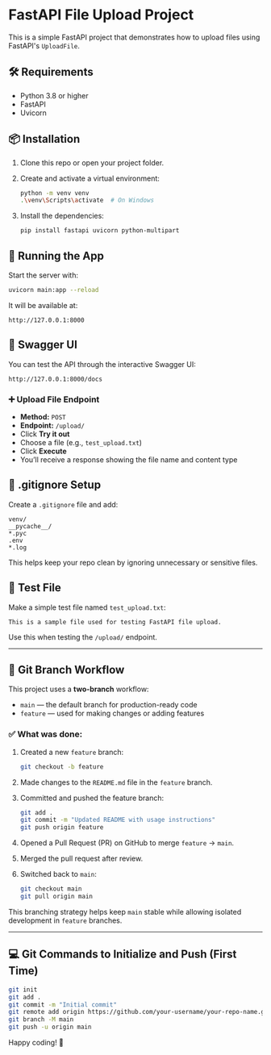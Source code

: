 # FastAPI File Upload Project

This is a simple FastAPI project that demonstrates how to upload files using FastAPI's `UploadFile`.

## 🛠 Requirements

- Python 3.8 or higher  
- FastAPI  
- Uvicorn  

## 📦 Installation

1. Clone this repo or open your project folder.  
2. Create and activate a virtual environment:

    ```bash
    python -m venv venv
    .\venv\Scripts\activate  # On Windows
    ```

3. Install the dependencies:

    ```bash
    pip install fastapi uvicorn python-multipart
    ```

## 🚀 Running the App

Start the server with:

```bash
uvicorn main:app --reload
```

It will be available at:

```
http://127.0.0.1:8000
```

## 📄 Swagger UI

You can test the API through the interactive Swagger UI:

```
http://127.0.0.1:8000/docs
```

### ➕ Upload File Endpoint

- **Method:** `POST`  
- **Endpoint:** `/upload/`  
- Click **Try it out**  
- Choose a file (e.g., `test_upload.txt`)  
- Click **Execute**  
- You’ll receive a response showing the file name and content type  

## 📁 .gitignore Setup

Create a `.gitignore` file and add:

```
venv/
__pycache__/
*.pyc
.env
*.log
```

This helps keep your repo clean by ignoring unnecessary or sensitive files.

## 🧪 Test File

Make a simple test file named `test_upload.txt`:

```
This is a sample file used for testing FastAPI file upload.
```

Use this when testing the `/upload/` endpoint.

---

## 🔀 Git Branch Workflow

This project uses a **two-branch** workflow:  
- `main` — the default branch for production-ready code  
- `feature` — used for making changes or adding features

### ✅ What was done:

1. Created a new `feature` branch:
    ```bash
    git checkout -b feature
    ```

2. Made changes to the `README.md` file in the `feature` branch.

3. Committed and pushed the feature branch:
    ```bash
    git add .
    git commit -m "Updated README with usage instructions"
    git push origin feature
    ```

4. Opened a Pull Request (PR) on GitHub to merge `feature` → `main`.

5. Merged the pull request after review.

6. Switched back to `main`:
    ```bash
    git checkout main
    git pull origin main
    ```

This branching strategy helps keep `main` stable while allowing isolated development in `feature` branches.

---

## 💻 Git Commands to Initialize and Push (First Time)

```bash
git init
git add .
git commit -m "Initial commit"
git remote add origin https://github.com/your-username/your-repo-name.git
git branch -M main
git push -u origin main
```

Happy coding! 🚀
